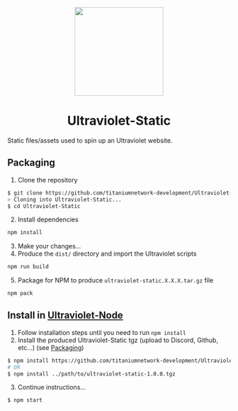 <p align="center"><img src="https://raw.githubusercontent.com/titaniumnetwork-development/Ultraviolet-Static/main/public/uv.png" height="200"></p>

<h1 align="center">Ultraviolet-Static</h1>

Static files/assets used to spin up an Ultraviolet website.

## Packaging

1. Clone the repository

```sh
$ git clone https://github.com/titaniumnetwork-development/Ultraviolet-Static.git
> Cloning into Ultraviolet-Static...
$ cd Ultraviolet-Static
```

2. Install dependencies

```sh
npm install
```

3. Make your changes...
4. Produce the `dist/` directory and import the Ultraviolet scripts

```sh
npm run build
```

5. Package for NPM to produce `ultraviolet-static.X.X.X.tar.gz` file

```sh
npm pack
```

## Install in [Ultraviolet-Node](https://github.com/titaniumnetwork-development/Ultraviolet-Node.git)

1. Follow installation steps until you need to run `npm install`
2. Install the produced Ultraviolet-Static tgz (upload to Discord, Github, etc...) (see [Packaging](#packaging))

```sh
$ npm install https://github.com/titaniumnetwork-development/Ultraviolet-Static/releases/download/v1.0.0/ultraviolet-static-1.0.0.tgz
# OR
$ npm install ../path/to/ultraviolet-static-1.0.0.tgz
```

3. Continue instructions...

```sh
$ npm start
```
